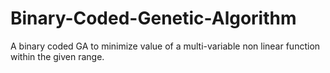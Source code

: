 # Binary-Coded-Genetic-Algorithm
A binary coded GA to minimize value of a multi-variable non linear function within the given range.
